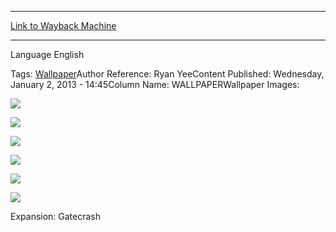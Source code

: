 
---
[Link to Wayback Machine](https://web.archive.org/web/20150223014719/http://magic.wizards.com/en/articles/wallpapers/gateway-shade)

[_metadata_:generator]:- "Drupal 7 (http://drupal.org)"
[_metadata_:node]:- "260511"
[_metadata_:source]:- "article"
[_metadata_:title]:- "Gateway Shade"
[_metadata_:wayback_capture_timestamp]:- "2015-02-23 01:47:19"
[_metadata_:wayback_raw_url]:- "https://web.archive.org/web/20150223014719id_/http://magic.wizards.com/en/articles/wallpapers/gateway-shade"
[_metadata_:wayback_url]:- "http://magic.wizards.com/en/articles/wallpapers/gateway-shade"
---






Language 
 English

Tags: [Wallpaper](/en/tags/wallpaper)Author Reference: Ryan YeeContent Published: Wednesday, January 2, 2013 - 14:45Column Name: WALLPAPERWallpaper Images: 

[![](http://magic.wizards.com/sites/mtg/files/styles/large/public/images/wallpaper/i64ac5aumj_GTC_2560x1600_Wallpaper.jpg?itok=tLIaZhC4)](http://magic.wizards.com/sites/mtg/files/images/wallpaper/i64ac5aumj_GTC_2560x1600_Wallpaper.jpg) 



[![](http://magic.wizards.com/sites/mtg/files/styles/large/public/images/wallpaper/i64ac5aumj_GTC_1920x1080_Wallpaper.jpg?itok=Pl0mLNWS)](http://magic.wizards.com/sites/mtg/files/images/wallpaper/i64ac5aumj_GTC_1920x1080_Wallpaper.jpg) 



[![](http://magic.wizards.com/sites/mtg/files/styles/large/public/images/wallpaper/i64ac5aumj_GTC_1280x960_Wallpaper.jpg?itok=V1ebmgcj)](http://magic.wizards.com/sites/mtg/files/images/wallpaper/i64ac5aumj_GTC_1280x960_Wallpaper.jpg) 



[![](http://magic.wizards.com/sites/mtg/files/styles/large/public/images/wallpaper/i64ac5aumj_GTC_iPhone_Wallpaper.jpg?itok=54-_PL0l)](http://magic.wizards.com/sites/mtg/files/images/wallpaper/i64ac5aumj_GTC_iPhone_Wallpaper.jpg) 



[![](http://magic.wizards.com/sites/mtg/files/styles/large/public/images/wallpaper/i64ac5aumj_GTC_iPad_Wallpaper.jpg?itok=U7TtAzk0)](http://magic.wizards.com/sites/mtg/files/images/wallpaper/i64ac5aumj_GTC_iPad_Wallpaper.jpg) 



[![](http://magic.wizards.com/sites/mtg/files/styles/large/public/images/wallpaper/i64ac5aumj_GTC_Facebook_Wallpaper.jpg?itok=sVqrPy39)](http://magic.wizards.com/sites/mtg/files/images/wallpaper/i64ac5aumj_GTC_Facebook_Wallpaper.jpg) 

Expansion: Gatecrash  

 
